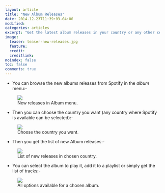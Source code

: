 ```yaml
---
layout: article
title: "New Album Releases"
date: 2014-12-23T11:39:03-04:00
modified:
categories: articles
excerpt: "Get the latest album releases in your country or any other country worldwide."
image:
  teaser: teaser-new-releases.jpg
  feature:
  credit: 
  creditlink:
noindex: false
toc: false
comments: true
---
```


* You can browse the new albums releases from Spotify in the *album* menu:-

<figure>
	<img src="{{ site.url }}/images/new-releases1.jpg"></a>
	<figcaption>New releases in Album menu.</figcaption>
</figure>

* Then you can choose the country you want (any country where Spotify is available can be selected):-

<figure>
	<img src="{{ site.url }}/images/new-releases2.jpg"></a>
	<figcaption>Choose the country you want.</figcaption>
</figure>

* Then you get the list of new Album releases:-

<figure>
	<img src="{{ site.url }}/images/new-releases3.jpg"></a>
	<figcaption>List of new releases in chosen country.</figcaption>
</figure>

* You can select the album to play it, add it to a playlist or simply get the list of tracks:-

<figure>
	<img src="{{ site.url }}/images/new-releases4.jpg"></a>
	<figcaption>All options available for a chosen album.</figcaption>
</figure>
